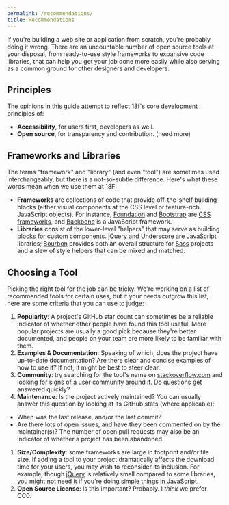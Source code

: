 ```yaml
---
permalink: /recommendations/
title: Recommendations
---
```


If you're building a web site or application from scratch, you're probably doing it wrong. There are an uncountable number of open source tools at your disposal, from ready-to-use style frameworks to expansive code libraries, that can help you get your job done more easily while also serving as a common ground for other designers and developers.

## Principles
The opinions in this guide attempt to reflect 18f's core development principles of:

- **Accessibility**, for users first, developers as well.
- **Open source**, for transparency and contribution.
(need more)

## Frameworks and Libraries
The terms "framework" and "library" (and even "tool") are sometimes used interchangeably, but there is a not-so-subtle difference. Here's what these words mean when we use them at 18F:

* **Frameworks** are collections of code that provide off-the-shelf building blocks (either visual components at the CSS level or feature-rich JavaScript objects). For instance, [Foundation] and [Bootstrap] are [CSS frameworks], and [Backbone] is a JavaScript framework.
* **Libraries** consist of the lower-level "helpers" that may serve as building blocks for custom components. [jQuery] and [Underscore] are JavaScript libraries; [Bourbon] provides both an overall structure for [Sass] projects and a slew of style helpers that can be mixed and matched.

## Choosing a Tool
Picking the right tool for the job can be tricky. We're working on a list of recommended tools for certain uses, but if your needs outgrow this list, here are some criteria that you can use to judge:

1. **Popularity**: A project's GitHub star count can sometimes be a reliable indicator of whether other people have found this tool useful. More popular projects are usually a good pick because they're better documented, and people on your team are more likely to be familiar with them.
1. **Examples & Documentation**: Speaking of which, does the project have up-to-date documentation? Are there clear and concise examples of how to use it? If not, it might be best to steer clear.
1. **Community**: try searching for the tool's name on [stackoverflow.com](http://stackoverflow.com/) and looking for signs of a user community around it. Do questions get answered quickly?
1. **Maintenance**: Is the project actively maintained? You can usually answer this question by looking at its GitHub stats (where applicable):
  - When was the last release, and/or the last commit?
  - Are there lots of open issues, and have they been commented on by the maintainer(s)? The number of open pull requests may also be an indicator of whether a project has been abandoned.
1. **Size/Complexity**: some frameworks are large in footprint and/or file size. If adding a tool to your project dramatically affects the download time for your users, you may wish to reconsider its inclusion. For example, though [jQuery] is relatively small compared to some libraries, [you might not need it](http://youmightnotneedjquery.com/) if you're doing simple things in JavaScript.
1. **Open Source License**: Is this important? Probably. I *think* we prefer CC0.

[Bootstrap]: http://getbootstrap.com/
[Bourbon]: http://bourbon.io/
[Foundation]: http://foundation.zurb.com/
[CSS frameworks]: https://psdtowp.net/best-responsive-css-frameworks.html
[Backbone]: http://backbonejs.org/
[Underscore]: http://underscorejs.org/
[Neat]: http://neat.bourbon.io/
[Jekyll]: http://jekyllrb.com/
[npm]: https://www.npmjs.com/
[Bower]: http://bower.io/
[jQuery]: http://jquery.com/
[Sass]: http://sass-lang.com/
[Stackoverflow]: http://stackoverflow.com/
[Node.js]: https://nodejs.org/
[D3]: http://d3js.org/
[Cloud Foundry]: http://cloudfoundry.org/about/index.html
[Heroku]: https://www.heroku.com/
[Browserify]: http://browserify.org/
[Webpack]: http://webpack.github.io/
